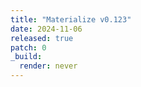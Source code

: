 ```yaml
---
title: "Materialize v0.123"
date: 2024-11-06
released: true
patch: 0
_build:
  render: never
---
```

